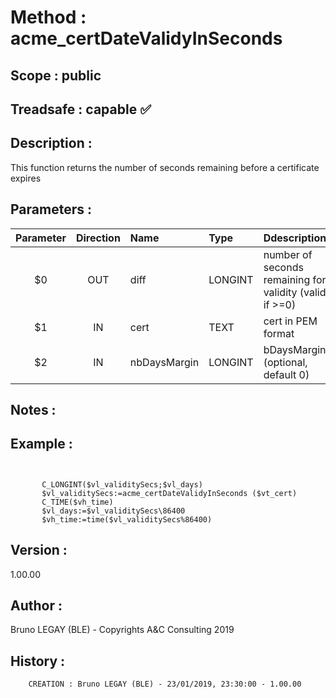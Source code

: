 ﻿# **Method :** acme_certDateValidyInSeconds## **Scope :** public## **Treadsafe :** capable ✅ ## **Description :** This function returns the number of seconds remaining before a certificate expires## **Parameters :** | Parameter | Direction | Name | Type | Ddescription | |:----:|:----:|:----|:----|:----| | $0 | OUT | diff | LONGINT | number of seconds remaining for validity (valid if >=0) | | $1 | IN | cert | TEXT | cert in PEM format | | $2 | IN | nbDaysMargin | LONGINT | bDaysMargin (optional, default 0) | ## **Notes :** ## **Example :** ```             C_LONGINT($vl_validitySecs;$vl_days)       $vl_validitySecs:=acme_certDateValidyInSeconds ($vt_cert)       C_TIME($vh_time)       $vl_days:=$vl_validitySecs\86400       $vh_time:=time($vl_validitySecs%86400)```## **Version :** 1.00.00## **Author :** Bruno LEGAY (BLE) - Copyrights A&C Consulting 2019## **History :**          CREATION : Bruno LEGAY (BLE) - 23/01/2019, 23:30:00 - 1.00.00